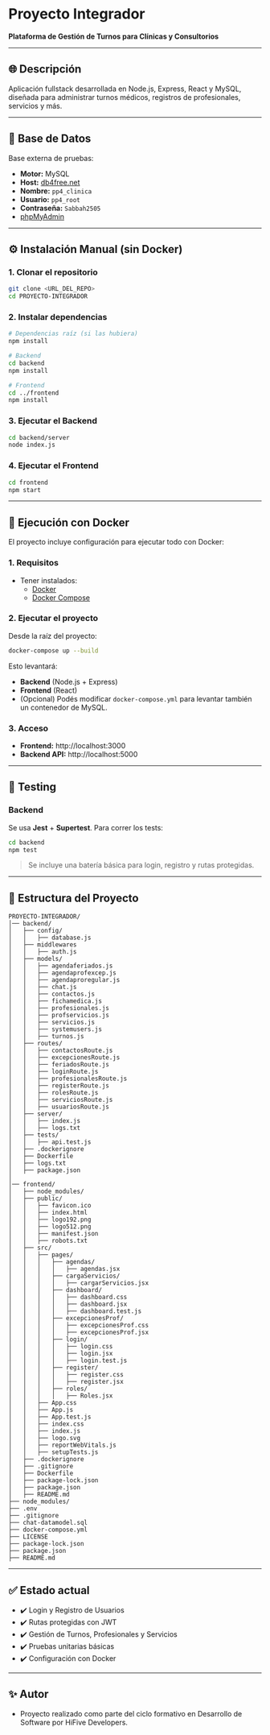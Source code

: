 # Proyecto Integrador

**Plataforma de Gestión de Turnos para Clínicas y Consultorios**

---

## 🌐 Descripción

Aplicación fullstack desarrollada en Node.js, Express, React y MySQL, diseñada para administrar turnos médicos, registros de profesionales, servicios y más.

---

## 🧠 Base de Datos

Base externa de pruebas:

- **Motor:** MySQL
- **Host:** [db4free.net](https://www.db4free.net)
- **Nombre:** `pp4_clinica`
- **Usuario:** `pp4_root`
- **Contraseña:** `Sabbah2505`
- [phpMyAdmin](https://www.db4free.net/phpMyAdmin/index.php?route=/database/structure&db=pp4_clinica)

---

## ⚙️ Instalación Manual (sin Docker)

### 1. Clonar el repositorio

```bash
git clone <URL_DEL_REPO>
cd PROYECTO-INTEGRADOR
```

### 2. Instalar dependencias

```bash
# Dependencias raíz (si las hubiera)
npm install

# Backend
cd backend
npm install

# Frontend
cd ../frontend
npm install
```

### 3. Ejecutar el Backend

```bash
cd backend/server
node index.js
```

### 4. Ejecutar el Frontend

```bash
cd frontend
npm start
```

---

## 🐳 Ejecución con Docker

El proyecto incluye configuración para ejecutar todo con Docker:

### 1. Requisitos

- Tener instalados:
  - [Docker](https://www.docker.com/)
  - [Docker Compose](https://docs.docker.com/compose/)

### 2. Ejecutar el proyecto

Desde la raíz del proyecto:

```bash
docker-compose up --build
```

Esto levantará:

- **Backend** (Node.js + Express)
- **Frontend** (React)
- (Opcional) Podés modificar `docker-compose.yml` para levantar también un contenedor de MySQL.

### 3. Acceso

- **Frontend:** http://localhost:3000
- **Backend API:** http://localhost:5000

---

## 🧪 Testing

### Backend

Se usa **Jest** + **Supertest**. Para correr los tests:

```bash
cd backend
npm test
```

> Se incluye una batería básica para login, registro y rutas protegidas.

---

## 📁 Estructura del Proyecto

```
PROYECTO-INTEGRADOR/
│── backend/
│   ├── config/
│   │   ├── database.js
│   ├── middlewares
│   │   ├── auth.js
│   ├── models/
│   │   ├── agendaferiados.js
│   │   ├── agendaprofexcep.js
│   │   ├── agendaproregular.js
│   │   ├── chat.js
│   │   ├── contactos.js
│   │   ├── fichamedica.js
│   │   ├── profesionales.js
│   │   ├── profservicios.js
│   │   ├── servicios.js
│   │   ├── systemusers.js
│   │   ├── turnos.js
│   ├── routes/
│   │   ├── contactosRoute.js
│   │   ├── excepcionesRoute.js
│   │   ├── feriadosRoute.js
│   │   ├── loginRoute.js
│   │   ├── profesionalesRoute.js
│   │   ├── registerRoute.js
│   │   ├── rolesRoute.js
│   │   ├── serviciosRoute.js
│   │   ├── usuariosRoute.js
│   ├── server/
│   │   ├── index.js
│   │   ├── logs.txt
│   ├── tests/
│   │   ├── api.test.js
│   ├── .dockerignore
│   ├── Dockerfile
│   ├── logs.txt
│   ├── package.json
│ 
│── frontend/
│   ├── node_modules/
│   ├── public/
│   │   ├── favicon.ico
│   │   ├── index.html
│   │   ├── logo192.png
│   │   ├── logo512.png
│   │   ├── manifest.json
│   │   ├── robots.txt
│   ├── src/
│   │   ├── pages/
│   │   │   ├── agendas/
│   │   │   │   ├── agendas.jsx
│   │   │   ├── cargaServicios/
│   │   │   │   ├── cargarServicios.jsx
│   │   │   ├── dashboard/
│   │   │   │   ├── dashboard.css
│   │   │   │   ├── dashboard.jsx
│   │   │   │   ├── dashboard.test.js
│   │   │   ├── excepcionesProf/
│   │   │   │   ├── excepcionesProf.css
│   │   │   │   ├── excepcionesProf.jsx
│   │   │   ├── login/
│   │   │   │   ├── login.css
│   │   │   │   ├── login.jsx
│   │   │   │   ├── login.test.js
│   │   │   ├── register/
│   │   │   │   ├── register.css
│   │   │   │   ├── register.jsx
│   │   │   ├── roles/
│   │   │   │   ├── Roles.jsx
│   │   ├── App.css
│   │   ├── App.js
│   │   ├── App.test.js
│   │   ├── index.css
│   │   ├── index.js
│   │   ├── logo.svg
│   │   ├── reportWebVitals.js
│   │   ├── setupTests.js
│   ├── .dockerignore
│   ├── .gitignore
│   ├── Dockerfile
│   ├── package-lock.json
│   ├── package.json
│   ├── README.md
├── node_modules/
├── .env
├── .gitignore
├── chat-datamodel.sql
├── docker-compose.yml
├── LICENSE
├── package-lock.json
├── package.json
├── README.md
```

---

## ✅ Estado actual

- ✔️ Login y Registro de Usuarios
- ✔️ Rutas protegidas con JWT
- ✔️ Gestión de Turnos, Profesionales y Servicios
- ✔️ Pruebas unitarias básicas
- ✔️ Configuración con Docker

---

## ✨ Autor

- Proyecto realizado como parte del ciclo formativo en Desarrollo de Software por HiFive Developers.